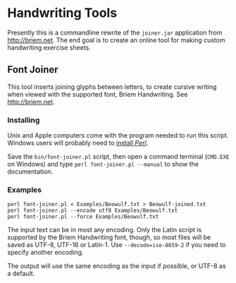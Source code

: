 Handwriting Tools
=================

Presently this is a commandline rewrite of the `joiner.jar` application
from http://briem.net. The end goal is to create an online tool for making
custom handwriting exercise sheets.

Font Joiner
-----------

This tool inserts joining glyphs between letters, to create cursive
writing when viewed with the supported font, Briem Handwriting.
See http://briem.net.

### Installing

Unix and Apple computers come with the program needed to run this
script.
Windows users will probably need to [install *Perl*](https://www.perl.org/get.html#win32).

Save the `bin/font-joiner.pl` script, then open a command terminal
(`CMD.EXE` on Windows) and type `perl font-joiner.pl --manual` to show
the documentation.

### Examples

```
perl font-joiner.pl < Examples/Beowulf.txt > Beowulf-joined.txt
perl font-joiner.pl --encode utf8 Examples/Beowulf.txt
perl font-joiner.pl --force Examples/Beowulf.txt
```

The input text can be in most any encoding. Only the Latin script
is supported by the Briem Handwriting font, though, so most files will
be saved as UTF-8, UTF-16 or Latin-1. Use `--decode=iso-8859-2` if
you need to specify another encoding.

The output will use the same encoding as the input if possible, or
UTF-8 as a default.
